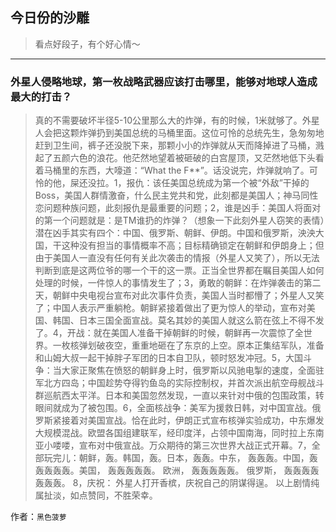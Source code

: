 ## 今日份的沙雕

> 看点好段子，有个好心情～


 
---

### 外星人侵略地球，第一枚战略武器应该打击哪里，能够对地球人造成最大的打击？

> 真的不需要破坏半径5-10公里那么大的炸弹，有的时候，1米就够了。外星人会把这颗炸弹扔到美国总统的马桶里面。这位可怜的总统先生，急匆匆地赶到卫生间，裤子还没脱下来，那颗小小的炸弹就从天而降掉进了马桶，溅起了五颜六色的浪花。他茫然地望着被砸破的白宫屋顶，又茫然地低下头看着马桶里的东西，大嚎道：“What the F**”。话没说完，炸弹就响了。可怜的他，屎还没拉。1，报仇：该任美国总统成为第一个被“外敌”干掉的Boss，美国人群情激奋，什么民主党共和党，此刻都是美国人；神马同性恋问题种族问题，此刻报仇是最重要的问题；2，谁是凶手：美国人将面对的第一个问题就是：是TM谁扔的炸弹？（想象一下此刻外星人窃笑的表情）潜在凶手其实有四个：中国、俄罗斯、朝鲜、伊朗。中国和俄罗斯，泱泱大国，干这种没有担当的事情概率不高；目标精确锁定在朝鲜和伊朗身上；但由于美国人一直没有任何有关此次袭击的情报（外星人又笑了），所以无法判断到底是这两位爷的哪一个干的这一票。正当全世界都在瞩目美国人如何处理的时候，一件惊人的事情发生了；3，勇敢的朝鲜：在炸弹袭击的第二天，朝鲜中央电视台宣布对此次事件负责，美国人当时都懵了；外星人又笑了；中国人表示严重躺枪。朝鲜紧接着做出了更为惊人的举动，宣布对美国、韩国、日本三国全面宣战。莫名其妙的美国人就这么箭在弦上不得不发了。4，开战：就在美国人准备干掉朝鲜的时候，朝鲜再一次震惊了全世界。一枚核弹划破夜空，重重地砸在了东京的上空。原本正集结军队，准备和山姆大叔一起干掉胖子军团的日本自卫队，顿时怒发冲冠。5，大国斗争：当大家正聚焦在愤怒的朝鲜身上时，俄罗斯以风驰电掣的速度，全面驻军北方四岛；中国趁势夺得钓鱼岛的实际控制权，并首次派出航空母舰战斗群巡航西太平洋。日本和美国忽然发现，一直以来针对中俄的包围政策，转眼间就成为了被包围。6，全面核战争：美军为援救日韩，对中国宣战。俄罗斯紧接着对美国宣战。恰在此时，伊朗正式宣布核弹实验成功，中东爆发大规模混战。欧盟各国组建联军，经印度洋，占领中国南海，同时拉上东南亚小喽喽，宣布对中俄宣战。万众期待的第三次世界大战正式开幕。7，全部玩完儿：朝鲜，轰。韩国，轰。日本，轰轰。中东， 轰轰轰。中国，轰轰轰轰轰。美国， 轰轰轰轰轰。 欧洲， 轰轰轰轰轰。 俄罗斯， 轰轰轰轰轰轰轰。 8，庆祝： 外星人打开香槟，庆祝自己的阴谋得逞。 以上剧情纯属扯淡，如点赞同，不胜荣幸。


作者：`黑色菠萝`
